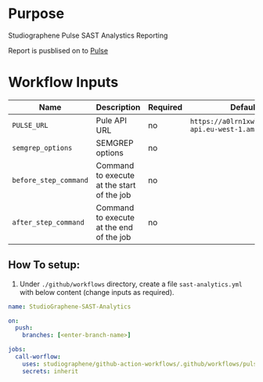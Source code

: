 # Purpose

Studiographene Pulse SAST Analystics Reporting

Report is pusblised on to [Pulse](https://pulse.studiographene.com)

# Workflow Inputs

| Name                  | Description                                | Required | Default                                                  |
| --------------------- | ------------------------------------------ | -------- | -------------------------------------------------------- |
| `PULSE_URL`           | Pule API URL                               | no       | `https://a0lrn1xwl4.execute-api.eu-west-1.amazonaws.com` |
| `semgrep_options`     | SEMGREP options                            | no       |                                                          |
| `before_step_command` | Command to execute at the start of the job | no       |                                                          |
| `after_step_command`  | Command to execute at the end of the job   | no       |                                                          |

## How To setup:

1. Under `./github/workflows` directory, create a file `sast-analytics.yml` with below content (change inputs as required).

```yaml
name: StudioGraphene-SAST-Analytics

on:
  push:
    branches: [<enter-branch-name>]

jobs:
  call-worflow:
    uses: studiographene/github-action-workflows/.github/workflows/pulse-sast-analytics.yml@master # if you want alternatively pin to tag version version
    secrets: inherit
```
